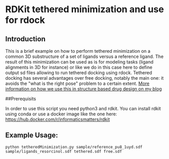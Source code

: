 # RDKit tethered minimization and use for rdock
## Introduction
This is a brief example on how to perform tethered minimization on a common 3D substructure of a set of ligands versus a reference ligand. The result of this minimization can be used as is for modeling tasks (ligand alignments in 3D for instance) or like we do in this case here to define output sd files allowing to run tethered docking using rdock. 
Tethered docking has several advantages over free docking, notably the main one: it avoids the "what is the right pose" problem to a certain extent. 
[More information on how we use this in structure based drug design on my blog](https://www.discngine/com/blog/2019/6/6/tethered-minimization-of-small-molecules-with-rdkit-towards-tethered-docking-on-proteins-with-rdock)

##Prerequisits

In order to use this script you need python3 and rdkit. You can install rdkit using conda or use a docker image like the one here: https://hub.docker.com/r/informaticsmatters/rdkit

## Example Usage: 
```
python tetheredMinimization.py sample/reference_pu8_1uyd.sdf sample/ligands_resorcinol.sdf tethered.sdf free.sdf
```